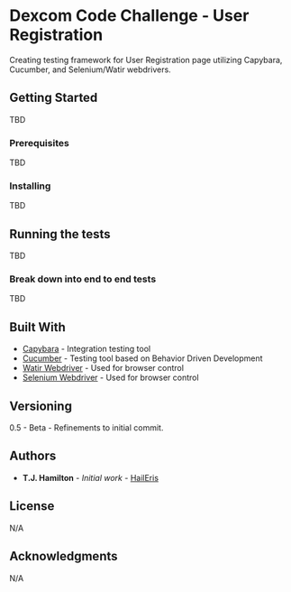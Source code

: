 # Dexcom Code Challenge - User Registration

Creating testing framework for User Registration page utilizing Capybara, Cucumber, and Selenium/Watir webdrivers.

## Getting Started

TBD

### Prerequisites

TBD

### Installing

TBD

## Running the tests

TBD
<Explain how to run the automated tests for this system>

### Break down into end to end tests

TBD
<Explain what these tests test and why>

## Built With

* [Capybara](https://rubygems.org/gems/capybara) - Integration testing tool
* [Cucumber](https://rubygems.org/gems/cucumber) - Testing tool based on Behavior Driven Development
* [Watir Webdriver](https://rubygems.org/gems/watir-webdriver/versions/0.9.9) - Used for browser control
* [Selenium Webdriver](https://rubygems.org/gems/selenium-webdriver) - Used for browser control

## Versioning

0.5 - Beta - Refinements to initial commit.

## Authors

* **T.J. Hamilton** - *Initial work* - [HailEris](https://github.com/HailEris)

## License

N/A

## Acknowledgments

N/A

